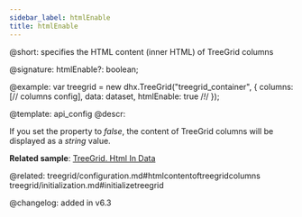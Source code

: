 ```yaml
---
sidebar_label: htmlEnable
title: htmlEnable
---          
```


@short: specifies the HTML content (inner HTML) of TreeGrid columns

@signature: htmlEnable?: boolean;

@example: 
var treegrid = new dhx.TreeGrid("treegrid_container", {
    columns: [// columns config],
    data: dataset,
    htmlEnable: true /*!*/
});

@template:	api_config
@descr: 

If you set the property to *false*, the content of TreeGrid columns will be displayed as a *string* value.

**Related sample**: [TreeGrid. Html In Data](https://snippet.dhtmlx.com/iubccmoi)

@related: treegrid/configuration.md#htmlcontentoftreegridcolumns
treegrid/initialization.md#initializetreegrid

@changelog: added in v6.3